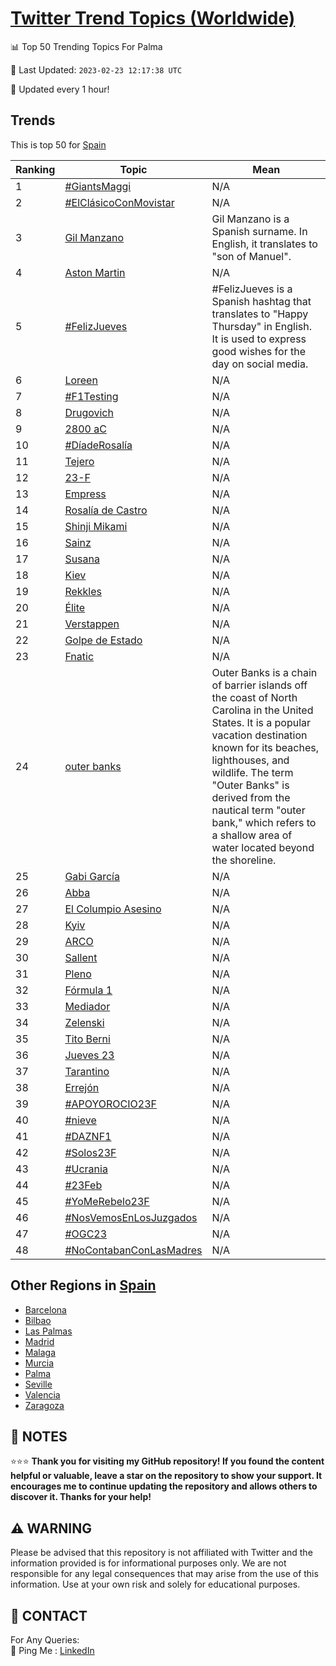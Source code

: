 [Twitter Trend Topics (Worldwide)](https://github.com/ErcinDedeoglu/Twitter-Trend-Topics)
==========


📊 Top 50 Trending Topics For Palma

📆 Last Updated: `2023-02-23 12:17:38 UTC`

🔧 Updated every 1 hour!


## Trends

This is top 50 for [Spain](</Spain>)

| Ranking | Topic | Mean |
| ------- | ------------ | ------------ |
| 1 | [#GiantsMaggi](http://twitter.com/search?q=%23GiantsMaggi) | N/A |
| 2 | [#ElClásicoConMovistar](http://twitter.com/search?q=%23ElCl%c3%a1sicoConMovistar) | N/A |
| 3 | [Gil Manzano](http://twitter.com/search?q=Gil+Manzano) | Gil Manzano is a Spanish surname. In English, it translates to "son of Manuel". |
| 4 | [Aston Martin](http://twitter.com/search?q=Aston+Martin) | N/A |
| 5 | [#FelizJueves](http://twitter.com/search?q=%23FelizJueves) | #FelizJueves is a Spanish hashtag that translates to "Happy Thursday" in English. It is used to express good wishes for the day on social media. |
| 6 | [Loreen](http://twitter.com/search?q=Loreen) | N/A |
| 7 | [#F1Testing](http://twitter.com/search?q=%23F1Testing) | N/A |
| 8 | [Drugovich](http://twitter.com/search?q=Drugovich) | N/A |
| 9 | [2800 aC](http://twitter.com/search?q=2800+aC) | N/A |
| 10 | [#DíadeRosalía](http://twitter.com/search?q=%23D%c3%adadeRosal%c3%ada) | N/A |
| 11 | [Tejero](http://twitter.com/search?q=Tejero) | N/A |
| 12 | [23-F](http://twitter.com/search?q=23-F) | N/A |
| 13 | [Empress](http://twitter.com/search?q=Empress) | N/A |
| 14 | [Rosalía de Castro](http://twitter.com/search?q=Rosal%c3%ada+de+Castro) | N/A |
| 15 | [Shinji Mikami](http://twitter.com/search?q=Shinji+Mikami) | N/A |
| 16 | [Sainz](http://twitter.com/search?q=Sainz) | N/A |
| 17 | [Susana](http://twitter.com/search?q=Susana) | N/A |
| 18 | [Kiev](http://twitter.com/search?q=Kiev) | N/A |
| 19 | [Rekkles](http://twitter.com/search?q=Rekkles) | N/A |
| 20 | [Élite](http://twitter.com/search?q=%c3%89lite) | N/A |
| 21 | [Verstappen](http://twitter.com/search?q=Verstappen) | N/A |
| 22 | [Golpe de Estado](http://twitter.com/search?q=Golpe+de+Estado) | N/A |
| 23 | [Fnatic](http://twitter.com/search?q=Fnatic) | N/A |
| 24 | [outer banks](http://twitter.com/search?q=outer+banks) | Outer Banks is a chain of barrier islands off the coast of North Carolina in the United States. It is a popular vacation destination known for its beaches, lighthouses, and wildlife. The term "Outer Banks" is derived from the nautical term "outer bank," which refers to a shallow area of water located beyond the shoreline. |
| 25 | [Gabi García](http://twitter.com/search?q=Gabi+Garc%c3%ada) | N/A |
| 26 | [Abba](http://twitter.com/search?q=Abba) | N/A |
| 27 | [El Columpio Asesino](http://twitter.com/search?q=El+Columpio+Asesino) | N/A |
| 28 | [Kyiv](http://twitter.com/search?q=Kyiv) | N/A |
| 29 | [ARCO](http://twitter.com/search?q=ARCO) | N/A |
| 30 | [Sallent](http://twitter.com/search?q=Sallent) | N/A |
| 31 | [Pleno](http://twitter.com/search?q=Pleno) | N/A |
| 32 | [Fórmula 1](http://twitter.com/search?q=F%c3%b3rmula+1) | N/A |
| 33 | [Mediador](http://twitter.com/search?q=Mediador) | N/A |
| 34 | [Zelenski](http://twitter.com/search?q=Zelenski) | N/A |
| 35 | [Tito Berni](http://twitter.com/search?q=Tito+Berni) | N/A |
| 36 | [Jueves 23](http://twitter.com/search?q=Jueves+23) | N/A |
| 37 | [Tarantino](http://twitter.com/search?q=Tarantino) | N/A |
| 38 | [Errejón](http://twitter.com/search?q=Errej%c3%b3n) | N/A |
| 39 | [#APOYOROCIO23F](http://twitter.com/search?q=%23APOYOROCIO23F) | N/A |
| 40 | [#nieve](http://twitter.com/search?q=%23nieve) | N/A |
| 41 | [#DAZNF1](http://twitter.com/search?q=%23DAZNF1) | N/A |
| 42 | [#Solos23F](http://twitter.com/search?q=%23Solos23F) | N/A |
| 43 | [#Ucrania](http://twitter.com/search?q=%23Ucrania) | N/A |
| 44 | [#23Feb](http://twitter.com/search?q=%2323Feb) | N/A |
| 45 | [#YoMeRebelo23F](http://twitter.com/search?q=%23YoMeRebelo23F) | N/A |
| 46 | [#NosVemosEnLosJuzgados](http://twitter.com/search?q=%23NosVemosEnLosJuzgados) | N/A |
| 47 | [#OGC23](http://twitter.com/search?q=%23OGC23) | N/A |
| 48 | [#NoContabanConLasMadres](http://twitter.com/search?q=%23NoContabanConLasMadres) | N/A |



## Other Regions in [Spain](</Spain>)

* [Barcelona](</Spain/Barcelona.md>)
* [Bilbao](</Spain/Bilbao.md>)
* [Las Palmas](</Spain/Las Palmas.md>)
* [Madrid](</Spain/Madrid.md>)
* [Malaga](</Spain/Malaga.md>)
* [Murcia](</Spain/Murcia.md>)
* [Palma](</Spain/Palma.md>)
* [Seville](</Spain/Seville.md>)
* [Valencia](</Spain/Valencia.md>)
* [Zaragoza](</Spain/Zaragoza.md>)



## 📝 NOTES

⭐⭐⭐ **Thank you for visiting my GitHub repository! If you found the content helpful or valuable, leave a star on the repository to show your support. It encourages me to continue updating the repository and allows others to discover it. Thanks for your help!**


## ⚠️ WARNING

Please be advised that this repository is not affiliated with Twitter and the information provided is for informational purposes only. We are not responsible for any legal consequences that may arise from the use of this information. Use at your own risk and solely for educational purposes.


## 📨 CONTACT

 For Any Queries:  
            🏓 Ping Me : [LinkedIn](https://www.linkedin.com/in/ercindedeoglu/)
